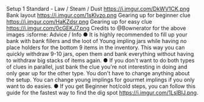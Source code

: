 Setup 1
Standard - Law / Steam / Dust
https://i.imgur.com/DkWV1CK.png 
Bank layout
https://i.imgur.com/1sKlvzo.png 
Gearing up for beginner clue
https://i.imgur.com/HaKZdsr.png 
Gearing up for easy clue
https://i.imgur.com/0cGEKJ7.png 
Credits to @Bownerator for the above images :isforme:
Advice / Info
● It is highly recommended to fill up your bank with bank fillers and the loot of Young impling jars while having no place holders for the bottom 9 items in the inventory. This way you can quickly withdraw 9-10 jars, open them and bank everything without having to withdraw big stacks of items again.
● If you don't want to do both types of clues in parallel, just bank the clue you're not interesting in doing and only gear up for the other type. You don't have to change anything about the setup.
You can change young implings for gourmet implings if you only want to do easies.
● If you get Beginner hot/cold steps, you can follow this guide for the fastest way to find the dig spot https://i.imgur.com/1LslBlJ.png. 

